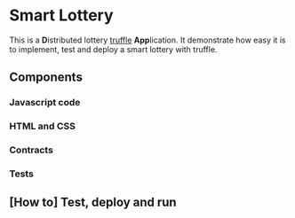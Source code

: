 # Smart Lottery

This is a **D**istributed lottery [truffle](https://github.com/trufflesuite/truffle) **App**lication. It demonstrate how easy it is to implement, test and deploy a smart lottery with truffle.

## Components

### Javascript code

### HTML and CSS

### Contracts

### Tests

## [How to] Test, deploy and run